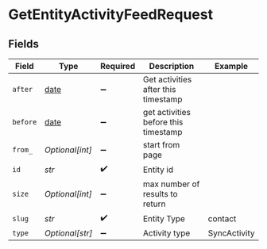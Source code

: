 # GetEntityActivityFeedRequest


## Fields

| Field                                                                | Type                                                                 | Required                                                             | Description                                                          | Example                                                              |
| -------------------------------------------------------------------- | -------------------------------------------------------------------- | -------------------------------------------------------------------- | -------------------------------------------------------------------- | -------------------------------------------------------------------- |
| `after`                                                              | [date](https://docs.python.org/3/library/datetime.html#date-objects) | :heavy_minus_sign:                                                   | Get activities after this timestamp                                  |                                                                      |
| `before`                                                             | [date](https://docs.python.org/3/library/datetime.html#date-objects) | :heavy_minus_sign:                                                   | get activities before this timestamp                                 |                                                                      |
| `from_`                                                              | *Optional[int]*                                                      | :heavy_minus_sign:                                                   | start from page                                                      |                                                                      |
| `id`                                                                 | *str*                                                                | :heavy_check_mark:                                                   | Entity id                                                            |                                                                      |
| `size`                                                               | *Optional[int]*                                                      | :heavy_minus_sign:                                                   | max number of results to return                                      |                                                                      |
| `slug`                                                               | *str*                                                                | :heavy_check_mark:                                                   | Entity Type                                                          | contact                                                              |
| `type`                                                               | *Optional[str]*                                                      | :heavy_minus_sign:                                                   | Activity type                                                        | SyncActivity                                                         |